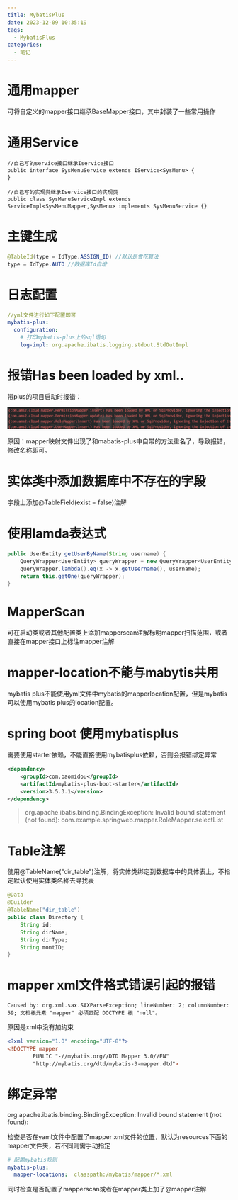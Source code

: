 ```yaml
---
title: MybatisPlus
date: 2023-12-09 10:35:19
tags:
  - MybatisPlus
categories:
  - 笔记
---
```


# 通用mapper

可将自定义的mapper接口继承BaseMapper接口，其中封装了一些常用操作

# 通用Service

```cml
//自己写的service接口继承Iservice接口
public interface SysMenuService extends IService<SysMenu> {
}

//自己写的实现类继承Iservice接口的实现类
public class SysMenuServiceImpl extends ServiceImpl<SysMenuMapper,SysMenu> implements SysMenuService {}
```

# 主键生成

```java
@TableId(type = IdType.ASSIGN_ID) //默认是雪花算法
type = IdType.AUTO //数据库Id自增
```

# 日志配置

```yaml
//yml文件进行如下配置即可
mybatis-plus:
  configuration:
    # 打印mybatis-plus上的sql语句
    log-impl: org.apache.ibatis.logging.stdout.StdOutImpl
```

# 报错Has been loaded by xml..

带plus的项目启动时报错：

![image-20231208151338761](MybatisPlus/image-20231208151338761.png)

原因：mapper映射文件出现了和mabatis-plus中自带的方法重名了，导致报错，修改名称即可。

# 实体类中添加数据库中不存在的字段

字段上添加@TableField(exist = false)注解

# 使用lamda表达式

```java
public UserEntity getUserByName(String username) {
    QueryWrapper<UserEntity> queryWrapper = new QueryWrapper<UserEntity>();
    queryWrapper.lambda().eq(x -> x.getUsername(), username);
    return this.getOne(queryWrapper);
}
```

# MapperScan

可在启动类或者其他配置类上添加mapperscan注解标明mapper扫描范围，或者直接在mapper接口上标注mapper注解

# mapper-location不能与mabytis共用

mybatis plus不能使用yml文件中mybatis的mapperlocation配置，但是mybatis可以使用mybatis plus的location配置。

# spring boot 使用mybatisplus

需要使用starter依赖，不能直接使用mybatisplus依赖，否则会报错绑定异常

```xml
<dependency>
    <groupId>com.baomidou</groupId>
    <artifactId>mybatis-plus-boot-starter</artifactId>
    <version>3.5.3.1</version>
</dependency>
```

> org.apache.ibatis.binding.BindingException: Invalid bound statement (not found): com.example.springweb.mapper.RoleMapper.selectList

# Table注解

使用@TableName("dir_table")注解，将实体类绑定到数据库中的具体表上，不指定默认使用实体类名称去寻找表

```java
@Data
@Builder
@TableName("dir_table")
public class Directory {
    String id;
    String dirName;
    String dirType;
    String montID;
}
```

# mapper xml文件格式错误引起的报错

```
Caused by: org.xml.sax.SAXParseException; lineNumber: 2; columnNumber: 59; 文档根元素 "mapper" 必须匹配 DOCTYPE 根 "null"。
```

原因是xml中没有加约束

```xml
<?xml version="1.0" encoding="UTF-8"?>
<!DOCTYPE mapper
        PUBLIC "-//mybatis.org//DTD Mapper 3.0//EN"
        "http://mybatis.org/dtd/mybatis-3-mapper.dtd">
```

# 绑定异常

org.apache.ibatis.binding.BindingException: Invalid bound statement (not found):

检查是否在yaml文件中配置了mapper xml文件的位置，默认为resources下面的mapper文件夹，若不同则需手动指定

```yaml
# 配置mybatis规则
mybatis-plus:
  mapper-locations:  classpath:/mybatis/mapper/*.xml
```

同时检查是否配置了mapperscan或者在mapper类上加了@mapper注解

